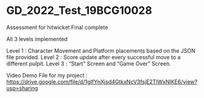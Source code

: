 # GD_2022_Test_19BCG10028
Assessment for hitwicket  Final complete

All 3 levels implemented 

Level 1 : Character Movement and Platform placements based on the JSON file provided.
Level 2 : Score update after every successful move to a different pulpit. 
Level 3 : “Start” Screen and “Game Over” Screen.

Video Demo File for my project : https://drive.google.com/file/d/1gIfYnXjsd4GtkxNcV3fsjE2TlWxNlKE6/view?usp=sharing

